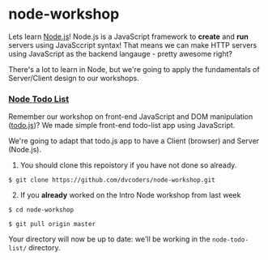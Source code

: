 # node-workshop

Lets learn [Node.js](https://nodejs.org)! Node.js is a JavaScript framework to **create** and **run** servers using JavaSccript syntax! That means we can make HTTP servers using JavaScript as the backend langauge - pretty awesome right?

There's a lot to learn in Node, but we're going to apply the fundamentals of Server/Client design to our workshops.


### [Node Todo List](/node-todo-list)

Remember our workshop on front-end JavaScript and DOM manipulation ([todo.js](https://github.com/dvcoders/intro-js/tree/master/1-beginner-js))? We made simple front-end todo-list app using JavaScript.

We're going to adapt that todo.js app to have a Client (browser) and Server (Node.js).

1. You should clone this repoistory if you have not done so already.

  `$ git clone https://github.com/dvcoders/node-workshop.git`
  
2. If you **already** worked on the Intro Node workshop from last week
  
  `$ cd node-workshop`
  
  `$ git pull origin master`
  
Your directory will now be up to date: we'll be working in the `node-todo-list/` directory.

